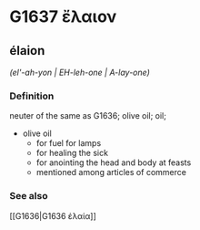 # G1637 ἔλαιον

## élaion

_(el'-ah-yon | EH-leh-one | A-lay-one)_

### Definition

neuter of the same as G1636; olive oil; oil; 

- olive oil
  - for fuel for lamps
  - for healing the sick
  - for anointing the head and body at feasts
  - mentioned among articles of commerce

### See also

[[G1636|G1636 ἐλαία]]
